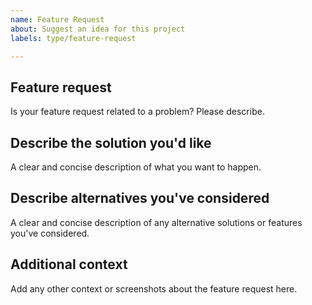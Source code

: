 ```yaml
---
name: Feature Request
about: Suggest an idea for this project
labels: type/feature-request

---
```


## Feature request
Is your feature request related to a problem? Please describe.

## Describe the solution you'd like
A clear and concise description of what you want to happen.

## Describe alternatives you've considered
A clear and concise description of any alternative solutions or features you've considered.

## Additional context
Add any other context or screenshots about the feature request here.

